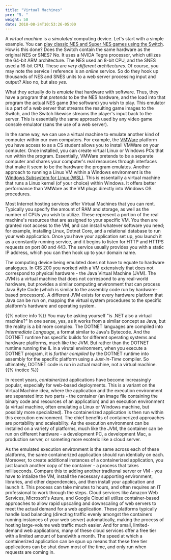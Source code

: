 ```yaml
---
title: "Virtual Machines"
pre: "5. "
weight: 50
date: 2018-08-24T10:53:26-05:00
---
```


A _virtual machine_ is a _simulated_ computing device.  Let's start with a simple example.  You can [play classic NES and Super NES games using the Switch](https://www.nintendo.com/switch/online-service/nes/).  How is this done?  Does the Switch contain the same hardware as the original NES or SNES?  No. It uses a NVIDA Tegra processor, which utilizes the 64-bit ARM architecture.  The NES used an 8-bit CPU, and the SNES used a 16-bit CPU.  These are _very different architectures_.  Of course, you may note the service I reference is an _online_ service.  So do they hook up thousands of NES and SNES units to a web server processing input and output?  Also no, but also _yes_.  

What they actually do is _emulate_ that hardware with software.  Thus, they have a program that _pretends_ to be the NES hardware, and the load into that program the actual NES game (the software) you wish to play.  This emulator is a part of a web server that streams the resulting game images to the Switch, and the Switch likewise streams the player's input back to the server.  This is essentially the same approach used by any video game console emulator (sans the use of a web server).

In the same way, we can use a virtual machine to emulate another kind of computer within our own computers.  For example, the [VMWare](https://support.cs.ksu.edu/CISDocs/wiki/FAQ#VMWare) platform you have access to as a CS student allows you to install VMWare on your computer.  Once installed, you can create virtual Linux or Windows PCs that run within the program.  Essentially, VMWare pretends to be a separate computer and shares your computer's real resources through interfaces that make it seem to be the hardware the program emulates.  Another approach to running a Linux VM within a Windows environment is the [Windows Subsystem for Linux (WSL)](https://docs.microsoft.com/en-us/windows/wsl/install-win10).  This is essentailly a virtual machine that runs a Linux kernel (of your choice) within Windows.  It offers better performance than VMWare as the VM plugs directly into Windows OS procedures.

Most Internet hosting services offer Virtual Machines that you can rent.  Typically you specify the amount of RAM and storage, as well as the number of CPUs you wish to utilize.  These represent a portion of the real machine's resources that are assigned to your specific VM.  You then are granted root access to the VM, and can install whatever software you need; for example, installing Linux, Dotnet Core, and a relational database to run your web application. Once you have your application set up, you launch it as a constantly running service, and it begins to listen for HTTP and HTTPS requests on port 80 and 443.  The service usually provides you with a static IP address, which you can then hook up to your domain name.

The computing device being emulated does not have to equate to hardware analogues.  In CIS 200 you worked with a VM extensively that does not correspond to physical hardware - the Java Virtual Machine (JVM).  The JVM is a virtual machine that does not correspond to any real-world hardware, but provides a similar computing environment that can process Java Byte Code (which is similar to the assembly code run by hardware-based processors).  A different JVM exists for every hardware platform that Java can be run on, mapping the virtual system procedures to the specific platform's hardware and operating system.

{{% notice info %}}
You may be asking yourself "is .NET also a virtual machine?"  In one sense, yes, as it works from a similar concept as Java, but the reality is a bit more complex.  The DOTNET languages are compiled into _Intermediate Langauge_, a format similar to Java's Bytecode.  And the DOTNET runtime has specific builds for different operating systems and hardware platforms, much like the JVM.  But rather than the DOTNET runtime running the IL in a virutal environment, when you execute a DOTNET program, it is _further compiled_ by the DOTNET runtime into assembly for the specific platform using a _Just-in-Time_ compiler.  So ultimately, DOTNET code is run in actual machine, not a virtual machine.
{{% /notice %}}

In recent years, _containerized_ applications have become increasingly popular, especially for web-based deployments.  This is a variant on the Virtual Machine idea, where the application and the execution environment are separated into two parts - the container (an image file containing the binary code and resources of an application) and an execution environment (a virtual machine, often emulating a Linux or Windows machine, but possibly more specialized).  The containerized application is then run within this execution environment.  The chief benefits of containerized approaches are portability and scaleability.  As the execution environment can be installed on a variety of platforms, much like the JVM, the container can be run on different hardware - a development PC, a development Mac, a production server, or someting more esoteric like a cloud server.  

As the emulated execution environment is the same across each of these platforms, the same containerized application should run identially on each.  Moreover, to create additional instances of a containerized application, you just launch another copy of the container - a process that takes milliseconds.  Compare this to adding another traditonal server or VM - you have to intialize the VM, install the necessary supporting environment, libraries, and other dependencies, and then install your application and launch it.  This process can take minutes to hours, and often requires an IT professional to work through the steps.  Cloud services like Amazon Web Services, Microsoft's Azure, and Google Cloud all utilize container-based approaches to allow rapid upscaling and downscaling of web servers to meet the actual demand for a web application.  These platforms typically handle load balancing (directing traffic evenly amongst the containers running instances of your web server) automatically, making the process of hosting large-volume web traffic much easier.  And for small, limited-demand web applications, many of these cloud services offer a free tier with a limited amount of bandwith a month.  The speed at which a containerized application can be spun up means that these free tier applications can be shut down most of the time, and only run when requests are coming in.